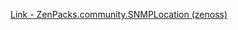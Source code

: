 [Link - ZenPacks.community.SNMPLocation (zenoss)](https://github.com/zenoss/ZenPacks.community.SNMPLocation)
